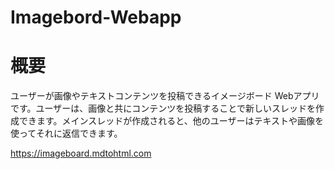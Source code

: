 # Imagebord-Webapp

# 概要

ユーザーが画像やテキストコンテンツを投稿できるイメージボード Webアプリです。ユーザーは、画像と共にコンテンツを投稿することで新しいスレッドを作成できます。メインスレッドが作成されると、他のユーザーはテキストや画像を使ってそれに返信できます。



https://imageboard.mdtohtml.com
